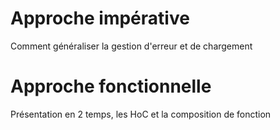 # Approche impérative
Comment généraliser la gestion d'erreur et de chargement

# Approche fonctionnelle
Présentation en 2 temps, les HoC et la composition de fonction
